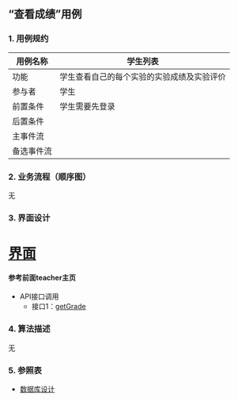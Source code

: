 ## “查看成绩”用例

### 1. 用例规约

用例名称 | 学生列表
---|---
功能 | 学生查看自己的每个实验的实验成绩及实验评价
参与者 | 学生
前置条件 | 学生需要先登录
后置条件 | 
主事件流 | 
备选事件流 | 

### 2. 业务流程（顺序图）
无
### 3. 界面设计
# [界面](https://mousezz.github.io/is_analysis/test6/Ui/index.html)
#### 参考前面teacher主页
- API接口调用
    - 接口1：[getGrade](../Interface/getGrade.md)

### 4. 算法描述

无

### 5. 参照表
- [数据库设计](../Database.md)
